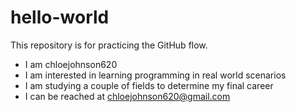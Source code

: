 # hello-world
This repository is for practicing the GitHub flow.
* I am chloejohnson620
* I am interested in learning programming in real world scenarios
* I am studying a couple of fields to determine my final career
* I can be reached at chloejohnson620@gmail.com
